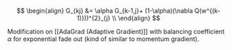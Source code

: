$$
\begin{align}
G_{kj} &= \alpha G_{k-1,j}+ (1-\alpha)(\nabla Q(w^{(k-1)}))^{2}_{j} \\
\end{align}
$$

Modification on [[AdaGrad (Adaptive Gradient)]] with balancing coefficient $\alpha$ for exponential fade out (kind of similar to momentum gradient).


